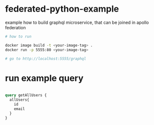 # federated-python-example
example how to build graphql microservice, that can be joined in apollo federation

``` bash
# how to run

docker image build -t <your-image-tag> .
docker run -p 5555:80 <your-image-tag>

# go to http://localhost:5555/graphql

```

# run example query

``` graphql

query getAllUsers {
  allUsers{
    id
    email
  }
}

```
